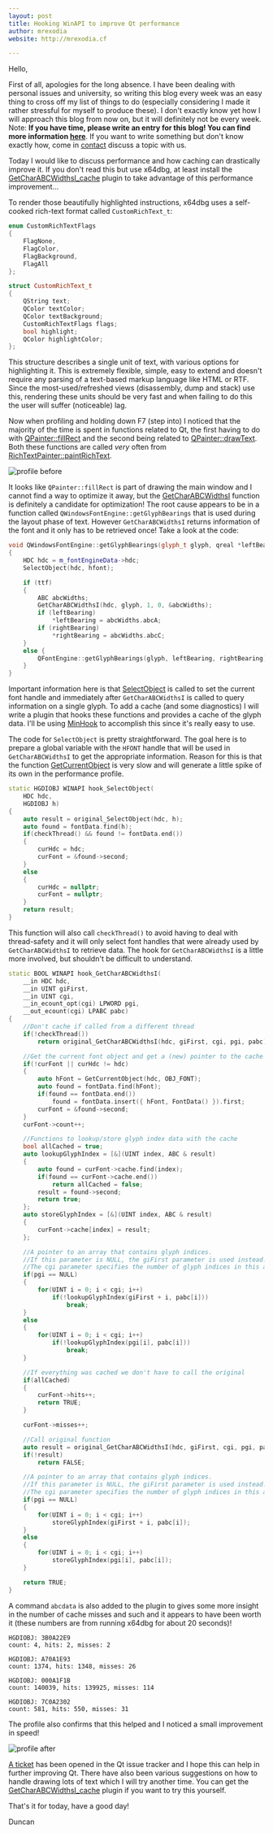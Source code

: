 ```yaml
---
layout: post
title: Hooking WinAPI to improve Qt performance
author: mrexodia
website: http://mrexodia.cf

---
```


Hello,

First of all, apologies for the long absence. I have been dealing with personal issues and university, so writing this blog every week was an easy thing to cross off my list of things to do (especially considering I made it rather stressful for myself to produce these). I don't exactly know yet how I will approach this blog from now on, but it will definitely not be every week. Note: **If you have time, please write an entry for this blog! You can find more information [here](http://x64dbg.com/blog/2016/07/09/Looking-for-writers.html)**. If you want to write something but don't know exactly how, come in [contact](http://x64dbg.com/#contact) discuss a topic with us.

Today I would like to discuss performance and how caching can drastically improve it. If you don't read this but use x64dbg, at least install the [GetCharABCWidthsI_cache](https://github.com/x64dbg/GetCharABCWidthsI_cache) plugin to take advantage of this performance improvement...

To render those beautifully highlighted instructions, x64dbg uses a self-cooked rich-text format called `CustomRichText_t`:

```c++
enum CustomRichTextFlags
{
    FlagNone,
    FlagColor,
    FlagBackground,
    FlagAll
};

struct CustomRichText_t
{
    QString text;
    QColor textColor;
    QColor textBackground;
    CustomRichTextFlags flags;
    bool highlight;
    QColor highlightColor;
};
```

This structure describes a single unit of text, with various options for highlighting it. This is extremely flexible, simple, easy to extend and doesn't require any parsing of a text-based markup language like HTML or RTF. Since the most-used/refreshed views (disassembly, dump and stack) use this, rendering these units should be very fast and when failing to do this the user will suffer (noticeable) lag.

Now when profiling and holding down F7 (step into) I noticed that the majority of the time is spent in functions related to Qt, the first having to do with [QPainter::fillRect](http://doc.qt.io/qt-4.8/qpainter.html#fillRect) and the second being related to [QPainter::drawText](http://doc.qt.io/qt-4.8/qpainter.html#drawText). Both these functions are called *very* often from [RichTextPainter::paintRichText](https://github.com/x64dbg/x64dbg/blob/development/src/gui/Src/Utils/RichTextPainter.cpp#L6).

![profile before](https://i.imgur.com/SZ2rMJz.png)

It looks like `QPainter::fillRect` is part of drawing the main window and I cannot find a way to optimize it away, but the [GetCharABCWidthsI](https://goo.gl/h5Kxou) function is definitely a candidate for optimization! The root cause appears to be in a function called `QWindowsFontEngine::getGlyphBearings` that is used during the layout phase of text. However `GetCharABCWidthsI` returns information of the font and it only has to be retrieved once! Take a look at the code:

```c++
void QWindowsFontEngine::getGlyphBearings(glyph_t glyph, qreal *leftBearing, qreal *rightBearing)
{
    HDC hdc = m_fontEngineData->hdc;
    SelectObject(hdc, hfont);

    if (ttf)
    {
        ABC abcWidths;
        GetCharABCWidthsI(hdc, glyph, 1, 0, &abcWidths);
        if (leftBearing)
            *leftBearing = abcWidths.abcA;
        if (rightBearing)
            *rightBearing = abcWidths.abcC;
    }
    else {
        QFontEngine::getGlyphBearings(glyph, leftBearing, rightBearing);
    }
}
```

Important information here is that [SelectObject](https://goo.gl/j4k4D9) is called to set the current font handle and immediately after `GetCharABCWidthsI` is called to query information on a single glyph. To add a cache (and some diagnostics) I will write a plugin that hooks these functions and provides a cache of the glyph data. I'll be using [MinHook](https://github.com/TsudaKageyu/minhook) to accomplish this since it's really easy to use.

The code for `SelectObject` is pretty straightforward. The goal here is to prepare a global variable with the `HFONT` handle that will be used in `GetCharABCWidthsI` to get the appropriate information. Reason for this is that the function [GetCurrentObject](https://goo.gl/XDWUC7) is very slow and will generate a little spike of its own in the performance profile.

```c++
static HGDIOBJ WINAPI hook_SelectObject(
    HDC hdc,
    HGDIOBJ h)
{
    auto result = original_SelectObject(hdc, h);
    auto found = fontData.find(h);
    if(checkThread() && found != fontData.end())
    {
        curHdc = hdc;
        curFont = &found->second;
    }
    else
    {
        curHdc = nullptr;
        curFont = nullptr;
    }
    return result;
}
```

This function will also call `checkThread()` to avoid having to deal with thread-safety and it will only select font handles that were already used by `GetCharABCWidthsI` to retrieve data. The hook for `GetCharABCWidthsI` is a little more involved, but shouldn't be difficult to understand.

```c++
static BOOL WINAPI hook_GetCharABCWidthsI(
    __in HDC hdc,
    __in UINT giFirst,
    __in UINT cgi,
    __in_ecount_opt(cgi) LPWORD pgi,
    __out_ecount(cgi) LPABC pabc)
{
    //Don't cache if called from a different thread
    if(!checkThread())
        return original_GetCharABCWidthsI(hdc, giFirst, cgi, pgi, pabc);

    //Get the current font object and get a (new) pointer to the cache
    if(!curFont || curHdc != hdc)
    {
        auto hFont = GetCurrentObject(hdc, OBJ_FONT);
        auto found = fontData.find(hFont);
        if(found == fontData.end())
            found = fontData.insert({ hFont, FontData() }).first;
        curFont = &found->second;
    }
    curFont->count++;

    //Functions to lookup/store glyph index data with the cache
    bool allCached = true;
    auto lookupGlyphIndex = [&](UINT index, ABC & result)
    {
        auto found = curFont->cache.find(index);
        if(found == curFont->cache.end())
            return allCached = false;
        result = found->second;
        return true;
    };
    auto storeGlyphIndex = [&](UINT index, ABC & result)
    {
        curFont->cache[index] = result;
    };

    //A pointer to an array that contains glyph indices.
    //If this parameter is NULL, the giFirst parameter is used instead.
    //The cgi parameter specifies the number of glyph indices in this array.
    if(pgi == NULL)
    {
        for(UINT i = 0; i < cgi; i++)
            if(!lookupGlyphIndex(giFirst + i, pabc[i]))
                break;
    }
    else
    {
        for(UINT i = 0; i < cgi; i++)
            if(!lookupGlyphIndex(pgi[i], pabc[i]))
                break;
    }

    //If everything was cached we don't have to call the original
    if(allCached)
    {
        curFont->hits++;
        return TRUE;
    }

    curFont->misses++;

    //Call original function
    auto result = original_GetCharABCWidthsI(hdc, giFirst, cgi, pgi, pabc);
    if(!result)
        return FALSE;

    //A pointer to an array that contains glyph indices.
    //If this parameter is NULL, the giFirst parameter is used instead.
    //The cgi parameter specifies the number of glyph indices in this array.
    if(pgi == NULL)
    {
        for(UINT i = 0; i < cgi; i++)
            storeGlyphIndex(giFirst + i, pabc[i]);
    }
    else
    {
        for(UINT i = 0; i < cgi; i++)
            storeGlyphIndex(pgi[i], pabc[i]);
    }

    return TRUE;
}
```

A command `abcdata` is also added to the plugin to gives some more insight in the number of cache misses and such and it appears to have been worth it (these numbers are from running x64dbg for about 20 seconds)!

```
HGDIOBJ: 3B0A22E9
count: 4, hits: 2, misses: 2

HGDIOBJ: A70A1E93
count: 1374, hits: 1348, misses: 26

HGDIOBJ: 000A1F1B
count: 140039, hits: 139925, misses: 114

HGDIOBJ: 7C0A2302
count: 581, hits: 550, misses: 31
``` 

The profile also confirms that this helped and I noticed a small improvement in speed!

![profile after](https://i.imgur.com/NfAk0nX.png)

[A ticket](https://bugreports.qt.io/browse/QTBUG-59549) has been opened in the Qt issue tracker and I hope this can help in further improving Qt. There have also been various suggestions on how to handle drawing lots of text which I will try another time. You can get the [GetCharABCWidthsI_cache](https://github.com/x64dbg/GetCharABCWidthsI_cache) plugin if you want to try this yourself.

That's it for today, have a good day!

Duncan


